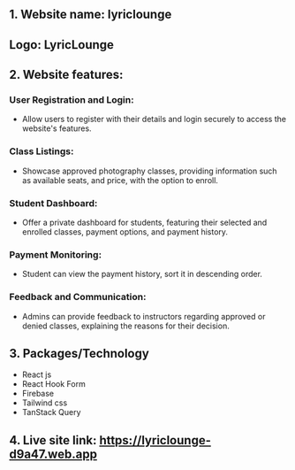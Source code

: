 ## 1. Website name: lyriclounge
## Logo: LyricLounge

## 2. Website features:

### User Registration and Login: 
* Allow users to register with their details and login securely to access the website's features.

### Class Listings: 
* Showcase approved photography classes, providing information such as available seats, and price, with the option to enroll.

### Student Dashboard: 
* Offer a private dashboard for students, featuring their selected and enrolled classes, payment options, and payment history.

### Payment Monitoring: 
* Student can view the payment history, sort it in descending order.

### Feedback and Communication: 
* Admins can provide feedback to instructors regarding approved or denied classes, explaining the reasons for their decision.


## 3. Packages/Technology
* React js
* React Hook Form
* Firebase
* Tailwind css
* TanStack Query

## 4. Live site link: https://lyriclounge-d9a47.web.app
